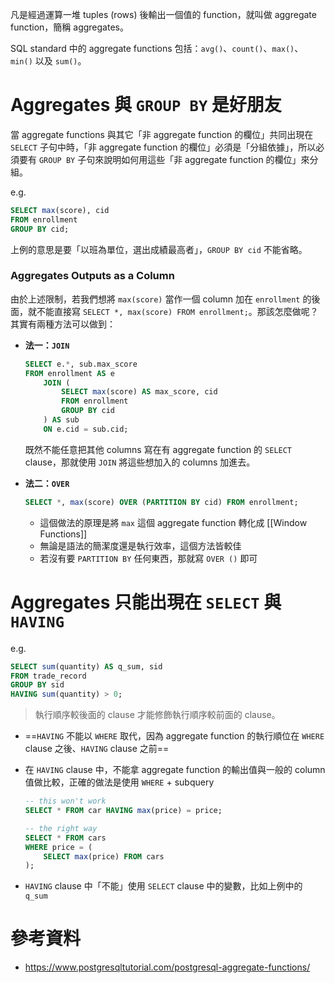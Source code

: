 凡是經過運算一堆 tuples (rows) 後輸出一個值的 function，就叫做 aggregate function，簡稱 aggregates。

SQL standard 中的 aggregate functions 包括：`avg()`、`count()`、`max()`、`min()` 以及 `sum()`。

# Aggregates 與 `GROUP BY` 是好朋友

當 aggregate functions 與其它「非 aggregate function 的欄位」共同出現在 `SELECT` 子句中時，「非 aggregate function 的欄位」必須是「分組依據」，所以必須要有 `GROUP BY` 子句來說明如何用這些「非 aggregate function 的欄位」來分組。

e.g.

```SQL
SELECT max(score), cid
FROM enrollment
GROUP BY cid;
```

上例的意思是要「以班為單位，選出成績最高者」，`GROUP BY cid` 不能省略。

### Aggregates Outputs as a Column

由於上述限制，若我們想將 `max(score)` 當作一個 column 加在 `enrollment` 的後面，就不能直接寫 `SELECT *, max(score) FROM enrollment;`。那該怎麼做呢？其實有兩種方法可以做到：

- **法一：`JOIN`**

    ```SQL
    SELECT e.*, sub.max_score
    FROM enrollment AS e
        JOIN (
            SELECT max(score) AS max_score, cid
            FROM enrollment
            GROUP BY cid
        ) AS sub
        ON e.cid = sub.cid;
    ```

    既然不能任意把其他 columns 寫在有 aggregate function 的 `SELECT` clause，那就使用 `JOIN` 將這些想加入的 columns 加進去。

- **法二：`OVER`**

    ```SQL
    SELECT *, max(score) OVER (PARTITION BY cid) FROM enrollment;
    ```

    - 這個做法的原理是將 `max` 這個 aggregate function 轉化成 [[Window Functions]]
    - 無論是語法的簡潔度還是執行效率，這個方法皆較佳
    - 若沒有要 `PARTITION BY` 任何東西，那就寫 `OVER ()` 即可

# Aggregates 只能出現在 `SELECT` 與 `HAVING`

e.g.

```SQL
SELECT sum(quantity) AS q_sum, sid
FROM trade_record
GROUP BY sid
HAVING sum(quantity) > 0;
```

>執行順序較後面的 clause 才能修飾執行順序較前面的 clause。

- ==`HAVING` 不能以 `WHERE` 取代，因為 aggregate function 的執行順位在 `WHERE` clause 之後、`HAVING` clause 之前==

- 在 `HAVING` clause 中，不能拿 aggregate function 的輸出值與一般的 column 值做比較，正確的做法是使用 `WHERE` + subquery

    ```SQL
    -- this won't work
    SELECT * FROM car HAVING max(price) = price;

    -- the right way
    SELECT * FROM cars
    WHERE price = (
        SELECT max(price) FROM cars
    );
    ```

- `HAVING` clause 中「不能」使用 `SELECT` clause 中的變數，比如上例中的 `q_sum`

# 參考資料

- <https://www.postgresqltutorial.com/postgresql-aggregate-functions/>
